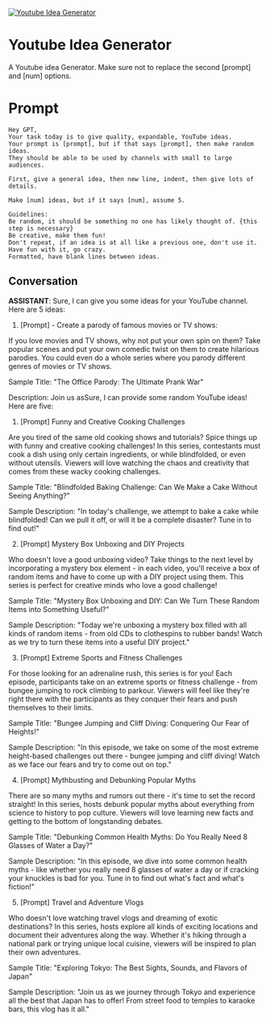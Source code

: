 
[![Youtube Idea Generator](https://flow-prompt-covers.s3.us-west-1.amazonaws.com/icon/vintage/vint_4.png)]()
# Youtube Idea Generator 
A Youtube idea Generator. Make sure not to replace the second [prompt] and [num] options.

# Prompt

```
Hey GPT,
Your task today is to give quality, expandable, YouTube ideas.
Your prompt is [prompt], but if that says [prompt], then make random ideas.
They should be able to be used by channels with small to large audiences.

First, give a general idea, then new line, indent, then give lots of details.

Make [num] ideas, but if it says [num], assume 5.

Guidelines:
Be random, it should be something no one has likely thought of. {this step is necessary}
Be creative, make them fun!
Don't repeat, if an idea is at all like a previous one, don't use it.
Have fun with it, go crazy.
Formatted, have blank lines between ideas.
```

## Conversation

**ASSISTANT**: Sure, I can give you some ideas for your YouTube channel. Here are 5 ideas:



1. [Prompt] - Create a parody of famous movies or TV shows:

If you love movies and TV shows, why not put your own spin on them? Take popular scenes and put your own comedic twist on them to create hilarious parodies. You could even do a whole series where you parody different genres of movies or TV shows.



Sample Title: "The Office Parody: The Ultimate Prank War"

Description: Join us asSure, I can provide some random YouTube ideas! Here are five:



1. [Prompt] Funny and Creative Cooking Challenges



Are you tired of the same old cooking shows and tutorials? Spice things up with funny and creative cooking challenges! In this series, contestants must cook a dish using only certain ingredients, or while blindfolded, or even without utensils. Viewers will love watching the chaos and creativity that comes from these wacky cooking challenges.



Sample Title: "Blindfolded Baking Challenge: Can We Make a Cake Without Seeing Anything?"

Sample Description: "In today's challenge, we attempt to bake a cake while blindfolded! Can we pull it off, or will it be a complete disaster? Tune in to find out!"



2. [Prompt] Mystery Box Unboxing and DIY Projects



Who doesn't love a good unboxing video? Take things to the next level by incorporating a mystery box element - in each video, you'll receive a box of random items and have to come up with a DIY project using them. This series is perfect for creative minds who love a good challenge!



Sample Title: "Mystery Box Unboxing and DIY: Can We Turn These Random Items into Something Useful?"

Sample Description: "Today we're unboxing a mystery box filled with all kinds of random items - from old CDs to clothespins to rubber bands! Watch as we try to turn these items into a useful DIY project."



3. [Prompt] Extreme Sports and Fitness Challenges



For those looking for an adrenaline rush, this series is for you! Each episode, participants take on an extreme sports or fitness challenge - from bungee jumping to rock climbing to parkour. Viewers will feel like they're right there with the participants as they conquer their fears and push themselves to their limits.



Sample Title: "Bungee Jumping and Cliff Diving: Conquering Our Fear of Heights!"

Sample Description: "In this episode, we take on some of the most extreme height-based challenges out there - bungee jumping and cliff diving! Watch as we face our fears and try to come out on top."



4. [Prompt] Mythbusting and Debunking Popular Myths



There are so many myths and rumors out there - it's time to set the record straight! In this series, hosts debunk popular myths about everything from science to history to pop culture. Viewers will love learning new facts and getting to the bottom of longstanding debates.



Sample Title: "Debunking Common Health Myths: Do You Really Need 8 Glasses of Water a Day?"

Sample Description: "In this episode, we dive into some common health myths - like whether you really need 8 glasses of water a day or if cracking your knuckles is bad for you. Tune in to find out what's fact and what's fiction!"



5. [Prompt] Travel and Adventure Vlogs



Who doesn't love watching travel vlogs and dreaming of exotic destinations? In this series, hosts explore all kinds of exciting locations and document their adventures along the way. Whether it's hiking through a national park or trying unique local cuisine, viewers will be inspired to plan their own adventures.



Sample Title: "Exploring Tokyo: The Best Sights, Sounds, and Flavors of Japan"

Sample Description: "Join us as we journey through Tokyo and experience all the best that Japan has to offer! From street food to temples to karaoke bars, this vlog has it all."


